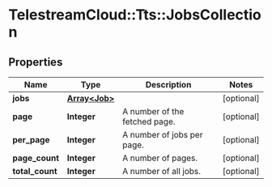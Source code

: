 # TelestreamCloud::Tts::JobsCollection

## Properties
Name | Type | Description | Notes
------------ | ------------- | ------------- | -------------
**jobs** | [**Array&lt;Job&gt;**](Job.md) |  | [optional] 
**page** | **Integer** | A number of the fetched page. | [optional] 
**per_page** | **Integer** | A number of jobs per page. | [optional] 
**page_count** | **Integer** | A number of pages. | [optional] 
**total_count** | **Integer** | A number of all jobs. | [optional] 


